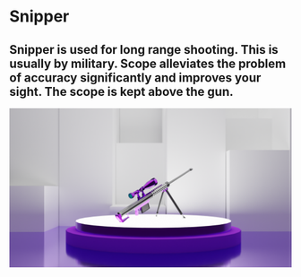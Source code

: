 # Snipper

## Snipper is used for long range shooting. This is usually by military. Scope alleviates the problem of accuracy significantly and improves your sight. The scope is kept above the gun.

<img src = "https://github.com/Jael-Lois/Snipper/blob/main/snipper0013.png">
